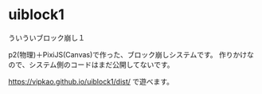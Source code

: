 # uiblock1
ういういブロック崩し１

p2(物理)＋PixiJS(Canvas)で作った、ブロック崩しシステムです。
作りかけなので、システム側のコードはまだ公開してないです。

https://vipkao.github.io/uiblock1/dist/
で遊べます。
